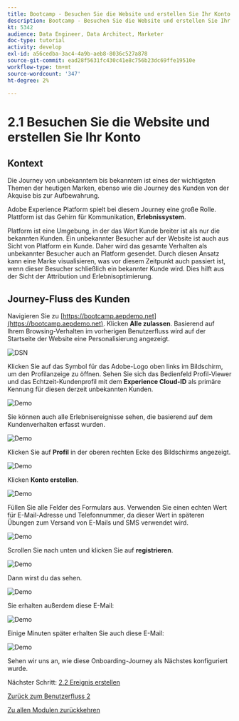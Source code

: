 ```yaml
---
title: Bootcamp - Besuchen Sie die Website und erstellen Sie Ihr Konto
description: Bootcamp - Besuchen Sie die Website und erstellen Sie Ihr Konto
kt: 5342
audience: Data Engineer, Data Architect, Marketer
doc-type: tutorial
activity: develop
exl-id: a56cedba-3ac4-4a9b-aeb8-8036c527a878
source-git-commit: ead28f5631fc430c41e8c756b23dc69ffe19510e
workflow-type: tm+mt
source-wordcount: '347'
ht-degree: 2%

---
```


# 2.1 Besuchen Sie die Website und erstellen Sie Ihr Konto

## Kontext

Die Journey von unbekanntem bis bekanntem ist eines der wichtigsten Themen der heutigen Marken, ebenso wie die Journey des Kunden von der Akquise bis zur Aufbewahrung.

Adobe Experience Platform spielt bei diesem Journey eine große Rolle. Plattform ist das Gehirn für Kommunikation, **Erlebnissystem**.

Platform ist eine Umgebung, in der das Wort Kunde breiter ist als nur die bekannten Kunden. Ein unbekannter Besucher auf der Website ist auch aus Sicht von Platform ein Kunde. Daher wird das gesamte Verhalten als unbekannter Besucher auch an Platform gesendet. Durch diesen Ansatz kann eine Marke visualisieren, was vor diesem Zeitpunkt auch passiert ist, wenn dieser Besucher schließlich ein bekannter Kunde wird. Dies hilft aus der Sicht der Attribution und Erlebnisoptimierung.

## Journey-Fluss des Kunden

Navigieren Sie zu [https://bootcamp.aepdemo.net](https://bootcamp.aepdemo.net). Klicken **Alle zulassen**. Basierend auf Ihrem Browsing-Verhalten im vorherigen Benutzerfluss wird auf der Startseite der Website eine Personalisierung angezeigt.

![DSN](./images/web8.png)

Klicken Sie auf das Symbol für das Adobe-Logo oben links im Bildschirm, um den Profilanzeige zu öffnen. Sehen Sie sich das Bedienfeld Profil-Viewer und das Echtzeit-Kundenprofil mit dem **Experience Cloud-ID** als primäre Kennung für diesen derzeit unbekannten Kunden.

![Demo](./images/pv1.png)

Sie können auch alle Erlebnisereignisse sehen, die basierend auf dem Kundenverhalten erfasst wurden.

![Demo](./images/pv3.png)

Klicken Sie auf **Profil** in der oberen rechten Ecke des Bildschirms angezeigt.

![Demo](./images/pv4.png)

Klicken **Konto erstellen**.

![Demo](./images/pv5.png)

Füllen Sie alle Felder des Formulars aus. Verwenden Sie einen echten Wert für E-Mail-Adresse und Telefonnummer, da dieser Wert in späteren Übungen zum Versand von E-Mails und SMS verwendet wird.

![Demo](./images/pv7.png)

Scrollen Sie nach unten und klicken Sie auf **registrieren**.

![Demo](./images/pv8.png)

Dann wirst du das sehen.

![Demo](./images/pv9.png)

Sie erhalten außerdem diese E-Mail:

![Demo](./images/pv10.png)

Einige Minuten später erhalten Sie auch diese E-Mail:

![Demo](./images/pv11.png)

Sehen wir uns an, wie diese Onboarding-Journey als Nächstes konfiguriert wurde.

Nächster Schritt: [2.2 Ereignis erstellen](./ex2.md)

[Zurück zum Benutzerfluss 2](./uc2.md)

[Zu allen Modulen zurückkehren](../../overview.md)
